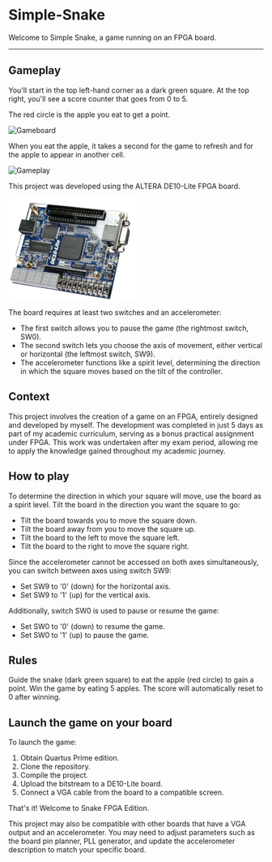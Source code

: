 # Simple-Snake

Welcome to Simple Snake, a game running on an FPGA board.

--- 

## Gameplay
You'll start in the top left-hand corner as a dark green square.
At the top right, you'll see a score counter that goes from 0 to 5.

The red circle is the apple you eat to get a point.

<img src="README/StartGame.png" alt="Gameboard" style="max-width: 50%; height: auto;"/>

When you eat the apple, it takes a second for the game to refresh and for the apple to appear in another cell.

<img src="README/InGame.png" alt="Gameplay" style="max-width: 50%; height: auto;"/>

This project was developed using the ALTERA DE10-Lite FPGA board.

<img src="README/DE10Lite.png" alt="Altera Board - DE10-Lite" style="max-width: 50%; height: auto;"/>

The board requires at least two switches and an accelerometer:

- The first switch allows you to pause the game (the rightmost switch, SW0).
- The second switch lets you choose the axis of movement, either vertical or horizontal (the leftmost switch, SW9).
- The accelerometer functions like a spirit level, determining the direction in which the square moves based on the tilt of the controller.


## Context

This project involves the creation of a game on an FPGA, entirely designed and developed by myself. 
The development was completed in just 5 days as part of my academic curriculum, serving as a bonus practical assignment under FPGA.
This work was undertaken after my exam period, allowing me to apply the knowledge gained throughout my academic journey.

## How to play

To determine the direction in which your square will move, use the board as a spirit level. Tilt the board in the direction you want the square to go:

- Tilt the board towards you to move the square down.
- Tilt the board away from you to move the square up.
- Tilt the board to the left to move the square left.
- Tilt the board to the right to move the square right.


Since the accelerometer cannot be accessed on both axes simultaneously, you can switch between axes using switch SW9:

- Set SW9 to '0' (down) for the horizontal axis.
- Set SW9 to '1' (up) for the vertical axis.

Additionally, switch SW0 is used to pause or resume the game:

- Set SW0 to '0' (down) to resume the game.
- Set SW0 to '1' (up) to pause the game.


## Rules
Guide the snake (dark green square) to eat the apple (red circle) to gain a point.
Win the game by eating 5 apples.
The score will automatically reset to 0 after winning.

## Launch the game on your board

To launch the game:

1. Obtain Quartus Prime edition. 
2. Clone the repository. 
3. Compile the project. 
4. Upload the bitstream to a DE10-Lite board. 
5. Connect a VGA cable from the board to a compatible screen.

That's it! Welcome to Snake FPGA Edition.

This project may also be compatible with other boards that have a VGA output and an accelerometer. 
You may need to adjust parameters such as the board pin planner, PLL generator, and update the accelerometer description to match your specific board.